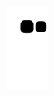 ![Snake animation](https://github.com/lachimo/lachimo/blob/output/github-contribution-grid-snake2.svg)

